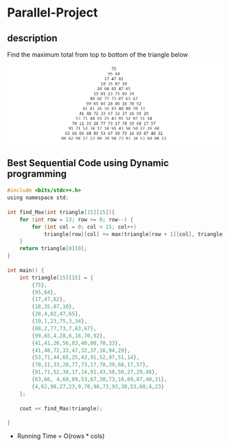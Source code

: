 # Parallel-Project
## description
Find the maximum total from top to bottom of the triangle below   

![Alt text](/Images/tr.png)
## Best Sequential Code using Dynamic programming

```c
#include <bits/stdc++.h>
using namespace std;

int find_Max(int triangle[15][15]){
    for (int row = 13; row >= 0; row--) {
        for (int col = 0; col < 15; col++)
            triangle[row][col] += max(triangle[row + 1][col], triangle[row + 1][col + 1]);
    }
    return triangle[0][0];
}

int main() {
    int triangle[15][15] = {
        {75},
        {95,64},
        {17,47,82},
        {18,35,87,10},
        {20,4,82,47,65},
        {19,1,23,75,3,34},
        {88,2,77,73,7,63,67},
        {99,65,4,28,6,16,70,92},
        {41,41,26,56,83,40,80,70,33},
        {41,48,72,33,47,32,37,16,94,29},
        {53,71,44,65,25,43,91,52,97,51,14},
        {70,11,33,28,77,73,17,78,39,68,17,57},
        {91,71,52,38,17,14,91,43,58,50,27,29,48},
        {63,66, 4,68,89,53,67,30,73,16,69,87,40,31},
        {4,62,98,27,23,9,70,98,73,93,38,53,60,4,23}
    };

    cout << find_Max(triangle);

}
```
* Running Time = O(rows * cols)

